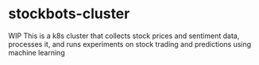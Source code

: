# stockbots-cluster
WIP
This is a k8s cluster that collects stock prices and sentiment data, processes it, and runs experiments on stock trading and predictions using machine learning
